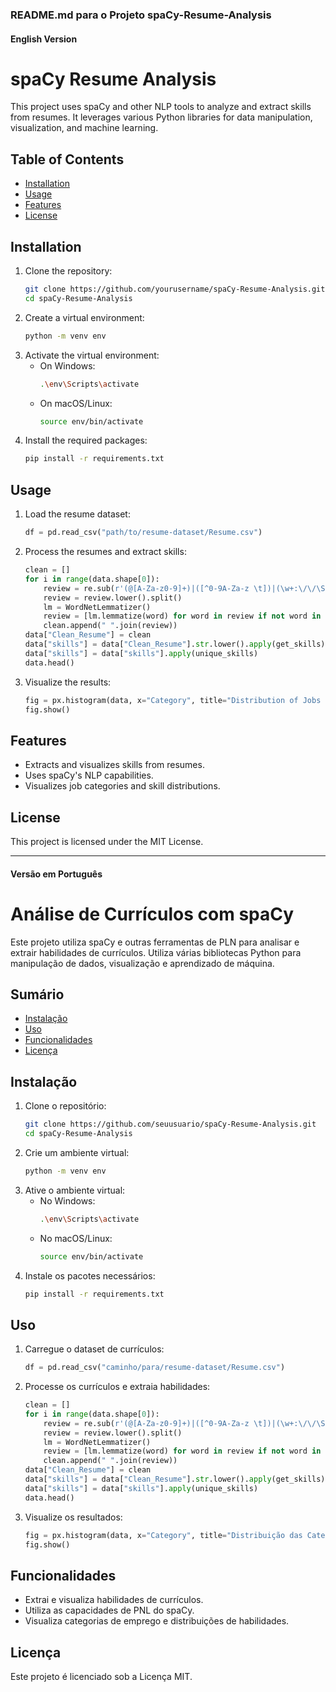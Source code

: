 ### README.md para o Projeto spaCy-Resume-Analysis

#### English Version

# spaCy Resume Analysis

This project uses spaCy and other NLP tools to analyze and extract skills from resumes. It leverages various Python libraries for data manipulation, visualization, and machine learning.

## Table of Contents
- [Installation](#installation)
- [Usage](#usage)
- [Features](#features)
- [License](#license)

## Installation
1. Clone the repository:
    ```bash
    git clone https://github.com/yourusername/spaCy-Resume-Analysis.git
    cd spaCy-Resume-Analysis
    ```
2. Create a virtual environment:
    ```bash
    python -m venv env
    ```
3. Activate the virtual environment:
    - On Windows:
        ```bash
        .\env\Scripts\activate
        ```
    - On macOS/Linux:
        ```bash
        source env/bin/activate
        ```
4. Install the required packages:
    ```bash
    pip install -r requirements.txt
    ```

## Usage
1. Load the resume dataset:
    ```python
    df = pd.read_csv("path/to/resume-dataset/Resume.csv")
    ```
2. Process the resumes and extract skills:
    ```python
    clean = []
    for i in range(data.shape[0]):
        review = re.sub(r'(@[A-Za-z0-9]+)|([^0-9A-Za-z \t])|(\w+:\/\/\S+)|^rt|http.+?', " ", data["Resume_str"].iloc[i])
        review = review.lower().split()
        lm = WordNetLemmatizer()
        review = [lm.lemmatize(word) for word in review if not word in set(stopwords.words("english"))]
        clean.append(" ".join(review))
    data["Clean_Resume"] = clean
    data["skills"] = data["Clean_Resume"].str.lower().apply(get_skills)
    data["skills"] = data["skills"].apply(unique_skills)
    data.head()
    ```
3. Visualize the results:
    ```python
    fig = px.histogram(data, x="Category", title="Distribution of Jobs Categories").update_xaxes(categoryorder="total descending")
    fig.show()
    ```

## Features
- Extracts and visualizes skills from resumes.
- Uses spaCy's NLP capabilities.
- Visualizes job categories and skill distributions.

## License
This project is licensed under the MIT License.

---

#### Versão em Português

# Análise de Currículos com spaCy

Este projeto utiliza spaCy e outras ferramentas de PLN para analisar e extrair habilidades de currículos. Utiliza várias bibliotecas Python para manipulação de dados, visualização e aprendizado de máquina.

## Sumário
- [Instalação](#instalação)
- [Uso](#uso)
- [Funcionalidades](#funcionalidades)
- [Licença](#licença)

## Instalação
1. Clone o repositório:
    ```bash
    git clone https://github.com/seuusuario/spaCy-Resume-Analysis.git
    cd spaCy-Resume-Analysis
    ```
2. Crie um ambiente virtual:
    ```bash
    python -m venv env
    ```
3. Ative o ambiente virtual:
    - No Windows:
        ```bash
        .\env\Scripts\activate
        ```
    - No macOS/Linux:
        ```bash
        source env/bin/activate
        ```
4. Instale os pacotes necessários:
    ```bash
    pip install -r requirements.txt
    ```

## Uso
1. Carregue o dataset de currículos:
    ```python
    df = pd.read_csv("caminho/para/resume-dataset/Resume.csv")
    ```
2. Processe os currículos e extraia habilidades:
    ```python
    clean = []
    for i in range(data.shape[0]):
        review = re.sub(r'(@[A-Za-z0-9]+)|([^0-9A-Za-z \t])|(\w+:\/\/\S+)|^rt|http.+?', " ", data["Resume_str"].iloc[i])
        review = review.lower().split()
        lm = WordNetLemmatizer()
        review = [lm.lemmatize(word) for word in review if not word in set(stopwords.words("english"))]
        clean.append(" ".join(review))
    data["Clean_Resume"] = clean
    data["skills"] = data["Clean_Resume"].str.lower().apply(get_skills)
    data["skills"] = data["skills"].apply(unique_skills)
    data.head()
    ```
3. Visualize os resultados:
    ```python
    fig = px.histogram(data, x="Category", title="Distribuição das Categorias de Empregos").update_xaxes(categoryorder="total descending")
    fig.show()
    ```

## Funcionalidades
- Extrai e visualiza habilidades de currículos.
- Utiliza as capacidades de PNL do spaCy.
- Visualiza categorias de emprego e distribuições de habilidades.

## Licença
Este projeto é licenciado sob a Licença MIT.
